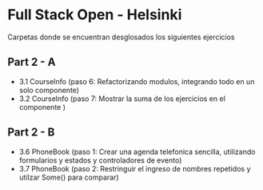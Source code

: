 # Full Stack Open - Helsinki

Carpetas donde se encuentran desglosados los siguientes ejercicios 

## Part 2 - A 

- 3.1 CourseInfo (paso 6: Refactorizando modulos, integrando todo en un solo componente)
- 3.2 CourseInfo (paso 7: Mostrar la suma de los ejercicios en el componente <Course>)


## Part 2 - B
- 3.6 PhoneBook (paso 1: Crear una agenda telefonica sencilla, utilizando formularios y estados y controladores de evento) 
- 3.7 PhoneBook (paso 2: Restringuir el ingreso de nombres repetidos y utilzar Some() para comparar)
